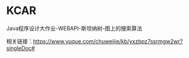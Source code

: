 # KCAR
Java程序设计大作业-WEBAPI-斯坦纳树-图上的搜索算法

相关链接：https://www.yuque.com/chuweijie/kb/yxzbpz7ssrmgw2wr?singleDoc#
